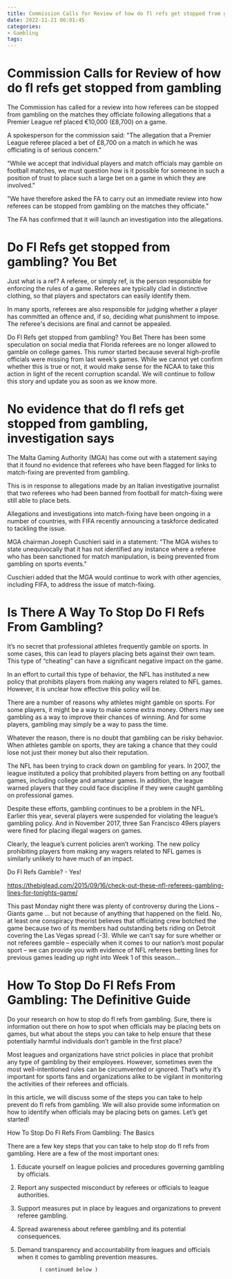 ```yaml
---
title: Commission Calls for Review of how do fl refs get stopped from gambling
date: 2022-11-21 06:01:45
categories:
- Gambling
tags:
---
```



#  Commission Calls for Review of how do fl refs get stopped from gambling

The Commission has called for a review into how referees can be stopped from gambling on the matches they officiate following allegations that a Premier League ref placed €10,000 (£8,700) on a game.

A spokesperson for the commission said: "The allegation that a Premier League referee placed a bet of £8,700 on a match in which he was officiating is of serious concern."

"While we accept that individual players and match officials may gamble on football matches, we must question how is it possible for someone in such a position of trust to place such a large bet on a game in which they are involved."

"We have therefore asked the FA to carry out an immediate review into how referees can be stopped from gambling on the matches they officiate."

The FA has confirmed that it will launch an investigation into the allegations.

#  Do Fl Refs get stopped from gambling? You Bet

Just what is a ref?
A referee, or simply ref, is the person responsible for enforcing the rules of a game. Referees are typically clad in distinctive clothing, so that players and spectators can easily identify them.

In many sports, referees are also responsible for judging whether a player has committed an offence and, if so, deciding what punishment to impose. The referee's decisions are final and cannot be appealed.

Do Fl Refs get stopped from gambling? You Bet
There has been some speculation on social media that Florida referees are no longer allowed to gamble on college games. This rumor started because several high-profile officials were missing from last week’s games.
While we cannot yet confirm whether this is true or not, it would make sense for the NCAA to take this action in light of the recent corruption scandal.
We will continue to follow this story and update you as soon as we know more.

#  No evidence that do fl refs get stopped from gambling, investigation says

The Malta Gaming Authority (MGA) has come out with a statement saying that it found no evidence that referees who have been flagged for links to match-fixing are prevented from gambling.

This is in response to allegations made by an Italian investigative journalist that two referees who had been banned from football for match-fixing were still able to place bets.

Allegations and investigations into match-fixing have been ongoing in a number of countries, with FIFA recently announcing a taskforce dedicated to tackling the issue.

MGA chairman Joseph Cuschieri said in a statement: "The MGA wishes to state unequivocally that it has not identified any instance where a referee who has been sanctioned for match manipulation, is being prevented from gambling on sports events."

Cuschieri added that the MGA would continue to work with other agencies, including FIFA, to address the issue of match-fixing.

#  Is There A Way To Stop Do Fl Refs From Gambling?

It’s no secret that professional athletes frequently gamble on sports. In some cases, this can lead to players placing bets against their own team. This type of “cheating” can have a significant negative impact on the game.

In an effort to curtail this type of behavior, the NFL has instituted a new policy that prohibits players from making any wagers related to NFL games. However, it is unclear how effective this policy will be.

There are a number of reasons why athletes might gamble on sports. For some players, it might be a way to make some extra money. Others may see gambling as a way to improve their chances of winning. And for some players, gambling may simply be a way to pass the time.

Whatever the reason, there is no doubt that gambling can be risky behavior. When athletes gamble on sports, they are taking a chance that they could lose not just their money but also their reputation.

The NFL has been trying to crack down on gambling for years. In 2007, the league instituted a policy that prohibited players from betting on any football games, including college and amateur games. In addition, the league warned players that they could face discipline if they were caught gambling on professional games.

Despite these efforts, gambling continues to be a problem in the NFL. Earlier this year, several players were suspended for violating the league’s gambling policy. And in November 2017, three San Francisco 49ers players were fined for placing illegal wagers on games.

Clearly, the league’s current policies aren’t working. The new policy prohibiting players from making any wagers related to NFL games is similarly unlikely to have much of an impact.

Do Fl Refs Gamble? - Yes!

https://thebiglead.com/2015/09/16/check-out-these-nfl-referees-gambling-lines-for-tonights-game/

This past Monday night there was plenty of controversy during the Lions – Giants game … but not because of anything that happened on the field. No, at least one conspiracy theorist believes that officiating crew botched the game because two of its members had outstanding bets riding on Detroit covering the Las Vegas spread (-3). While we can’t say for sure whether or not referees gamble – especially when it comes to our nation’s most popular sport – we can provide you with evidence of NFL referees betting lines for previous games leading up right into Week 1 of this season…

#  How To Stop Do Fl Refs From Gambling: The Definitive Guide

Do your research on how to stop do fl refs from gambling. Sure, there is information out there on how to spot when officials may be placing bets on games, but what about the steps you can take to help ensure that these potentially harmful individuals don’t gamble in the first place?

Most leagues and organizations have strict policies in place that prohibit any type of gambling by their employees. However, sometimes even the most well-intentioned rules can be circumvented or ignored. That’s why it’s important for sports fans and organizations alike to be vigilant in monitoring the activities of their referees and officials.

In this article, we will discuss some of the steps you can take to help prevent do fl refs from gambling. We will also provide some information on how to identify when officials may be placing bets on games. Let’s get started!

How To Stop Do Fl Refs From Gambling: The Basics

There are a few key steps that you can take to help stop do fl refs from gambling. Here are a few of the most important ones:

1) Educate yourself on league policies and procedures governing gambling by officials.

2) Report any suspected misconduct by referees or officials to league authorities.

3) Support measures put in place by leagues and organizations to prevent referee gambling.

4) Spread awareness about referee gambling and its potential consequences.

5) Demand transparency and accountability from leagues and officials when it comes to gambling prevention measures.



















              ( continued below )